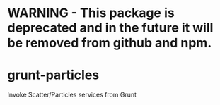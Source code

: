 # WARNING - This package is deprecated and in the future it will be removed from github and npm.

# grunt-particles

Invoke Scatter/Particles services from Grunt

